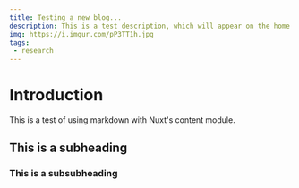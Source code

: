 ```yaml
---
title: Testing a new blog...
description: This is a test description, which will appear on the home page.
img: https://i.imgur.com/pP3TT1h.jpg
tags:
 - research
---
```


# Introduction

This is a test of using markdown with Nuxt's content module.

## This is a subheading

### This is a subsubheading

